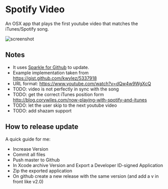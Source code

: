 # Spotify Video
An OSX app that plays the first youtube video that matches the iTunes/Spotify song.

![screenshot](http://i.imgur.com/dsyslie.png)

## Notes
* It uses [Sparkle for Github](https://github.com/yene/Sparkle-for-Github) to update.
* Example implementation taken from https://gist.github.com/kwylez/5337918
* URL format: https://www.youtube.com/watch?v=dQw4w9WgXcQ
* TODO: video is not perfectly in sync with the song
* TODO: get the correct iTunes position form http://blog.corywiles.com/now-playing-with-spotify-and-itunes
* TODO: let the user skip to the next youtube video
* TODO: add shazam support

## How to release update
A quick guide for me:

* Increase Version
* Commit all files
* Push master to Github
* In Xcode archive Version and Export a Developer ID-signed Application
* Zip the exported application
* On github create a new release with the same version (and add a v in front like v2.0)

